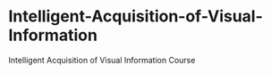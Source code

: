 # Intelligent-Acquisition-of-Visual-Information
Intelligent Acquisition of Visual Information Course
